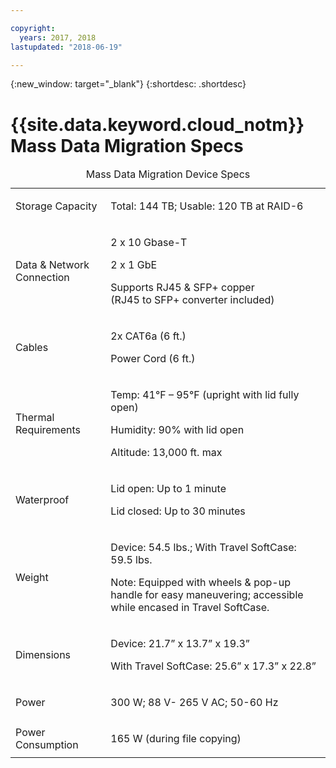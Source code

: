 ```yaml
---

copyright:
  years: 2017, 2018
lastupdated: "2018-06-19"

---
```

{:new_window: target="_blank"}
{:shortdesc: .shortdesc}

# {{site.data.keyword.cloud_notm}} Mass Data Migration Specs

<table role="presentation">
  <caption>Mass Data Migration Device Specs</caption>
        <colgroup>
          <col/>
          <col/>
        </colgroup>
          <tr>
            <td>Storage Capacity</td>
            <td>
              <p>Total: 144 TB; Usable: 120 TB at RAID-6</p>
            </td>
          </tr>
          <tr>
            <td>Data &amp; Network Connection</td>
            <td>
              <p>2 x 10 Gbase-T</p>
              <p>2 x 1 GbE</p>
              <p>Supports RJ45 &amp; SFP+ copper <br/> (RJ45 to SFP+ converter included)</p>
            </td>
          </tr>
          <tr>
            <td>Cables</td>
            <td>
              <p>2x CAT6a (6 ft.)</p>
              <p>Power Cord (6 ft.)</p>
            </td>
          </tr>
          <tr>
            <td>Thermal Requirements</td>
            <td>
              <p>Temp: 41°F – 95°F (upright with lid fully open)</p>
              <p>Humidity: 90% with lid open</p>
              <p>Altitude: 13,000 ft. max</p>
            </td>
          </tr>
          <tr>
            <td>Waterproof</td>
            <td>
              <p>Lid open: Up to 1 minute</p>
              <p>Lid closed: Up to 30 minutes</p>
            </td>
          </tr>
          <tr>
            <td>Weight</td>
            <td>
              <p>Device: 54.5 lbs.; With Travel SoftCase: 59.5 lbs.</p>
              <p>Note: Equipped with wheels &amp; pop-up handle for easy maneuvering; accessible while encased in Travel SoftCase.</p>
            </td>
          </tr>
          <tr>
            <td>Dimensions</td>
            <td>
              <p>Device: 21.7” x 13.7” x 19.3”</p>
              <p>With Travel SoftCase: 25.6” x 17.3” x 22.8”</p>
            </td>
          </tr>
          <tr>
            <td>Power</td>
            <td>
              <p>300 W; 88 V- 265 V AC; 50-60 Hz</p>
            </td>
          </tr>
          <tr>
            <td>Power Consumption</td>
            <td>
              <p>165 W (during file copying)</p>
            </td>
          </tr>
</table>
